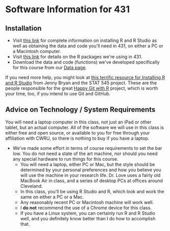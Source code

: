 # Software Information for 431

## Installation

- Visit [this link](https://github.com/THOMASELOVE/431-2018/blob/master/software/installation.md) for complete information on installing R and R Studio as well as obtaining the data and code you'll need in 431, on either a PC or a Macintosh computer.
- Visit [this link](https://github.com/THOMASELOVE/431-2018/blob/master/software/packages.md) for details on the R packages we're using in 431.
- Download the data and code (functions) we've developed specifically for this course from our [Data page](https://github.com/THOMASELOVE/431-2018-data).

If you need more help, you might look at [this terrific resource for Installing R and R Studio](http://stat545.com/block000_r-rstudio-install.html) from Jenny Bryan and the STAT 545 project. These are the people responsible for the great [Happy Git with R](http://happygitwithr.com/) project, which is worth your time, too, if you intend to use Git and GitHub.

## Advice on Technology / System Requirements

You will need a laptop computer in this class, not just an iPad or other tablet, but an actual computer. All of the software we will use in this class is either free and open source, or available to you for free through your affiliation with CWRU, so there is nothing to buy if you have a laptop.

- We've made some effort in terms of course requirements to set the bar low. You do not need a state of the art machine, nor should you need any special hardware to run things for this course.
    - You will need a laptop, either PC or Mac, but the style should be determined by your personal preferences and how you believe you will use the machine in your research life. Dr. Love uses a fairly old MacBook Air in class, and a series of desktop PCs at offices around Cleveland.
    - In this class, you'll be using R Studio and R, which look and work the same on either a PC or a Mac. 
    - Any reasonably recent PC or Macintosh machine will work well. 
    - I **do not** recommend the use of a Chrome device for this class.
    - If you have a Linux system, you can certainly run R and R Studio well, and you definitely know better than I do how to accomplish that.


